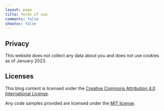 ```yaml
---
layout: page
title: Terms of use
comments: false
showtoc: false
---
```


## Privacy
This website does not collect any data about you and does not use cookies as of January 2023.

## Licenses
This blog content is licensed under the [Creative Commons Attribution 4.0 International License](http://creativecommons.org/licenses/by/4.0/). 

Any code samples provided are licensed under the [MIT license](https://opensource.org/licenses/MIT).
